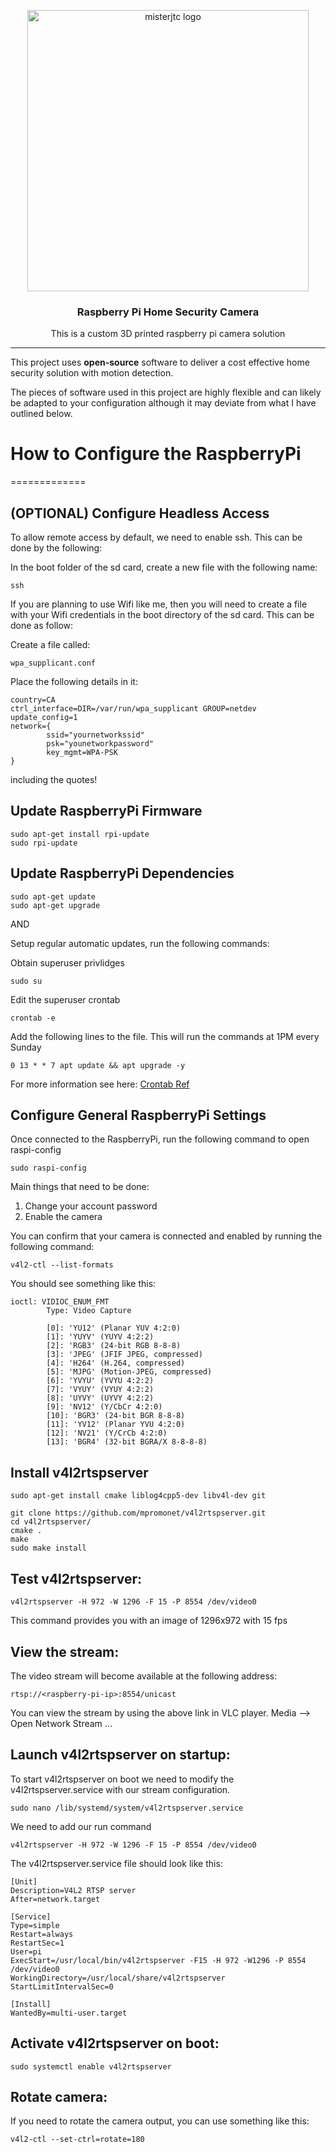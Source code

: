 <p align="center">
	<img src="https://ptpimg.me/399pk8.png" alt="misterjtc logo" width="450">
</p>
<h3 align="center">Raspberry Pi Home Security Camera<!-- Serve Confidently --></h3>
<p align="center">This is a custom 3D printed raspberry pi camera solution</p>

---

This project uses **open-source** software to deliver a cost effective home security solution with motion detection.

The pieces of software used in this project are highly flexible and can likely be adapted to your configuration although it may deviate from what I have outlined below.

# How to Configure the RaspberryPi
=============

## (OPTIONAL) Configure Headless Access

To allow remote access by default, we need to enable ssh. This can be done by the following:

In the boot folder of the sd card, create a new file with the following name:

```
ssh
```

If you are planning to use Wifi like me, then you will need to create a file with your Wifi credentials in the boot directory of the sd card. This can be done as follow:

Create a file called:

```
wpa_supplicant.conf
```

Place the following details in it:

```
country=CA
ctrl_interface=DIR=/var/run/wpa_supplicant GROUP=netdev
update_config=1
network={
        ssid="yournetworkssid"
        psk="younetworkpassword"
        key_mgmt=WPA-PSK
}
```

including the quotes!

## Update RaspberryPi Firmware

```
sudo apt-get install rpi-update
sudo rpi-update
```

## Update RaspberryPi Dependencies

```
sudo apt-get update
sudo apt-get upgrade
```

AND

Setup regular automatic updates, run the following commands:

Obtain superuser privlidges

```
sudo su
```

Edit the superuser crontab

```
crontab -e
```

Add the following lines to the file. This will run the commands at 1PM every Sunday

```
0 13 * * 7 apt update && apt upgrade -y
```

For more information see here: [Crontab Ref](https://www.raspberrypi.org/documentation/linux/usage/cron.md)

## Configure General RaspberryPi Settings

Once connected to the RaspberryPi, run the following command to open raspi-config

```
sudo raspi-config
```

Main things that need to be done:

1. Change your account password
2. Enable the camera

You can confirm that your camera is connected and enabled by running the following command:

```
v4l2-ctl --list-formats
```

You should see something like this:

```
ioctl: VIDIOC_ENUM_FMT
        Type: Video Capture

        [0]: 'YU12' (Planar YUV 4:2:0)
        [1]: 'YUYV' (YUYV 4:2:2)
        [2]: 'RGB3' (24-bit RGB 8-8-8)
        [3]: 'JPEG' (JFIF JPEG, compressed)
        [4]: 'H264' (H.264, compressed)
        [5]: 'MJPG' (Motion-JPEG, compressed)
        [6]: 'YVYU' (YVYU 4:2:2)
        [7]: 'VYUY' (VYUY 4:2:2)
        [8]: 'UYVY' (UYVY 4:2:2)
        [9]: 'NV12' (Y/CbCr 4:2:0)
        [10]: 'BGR3' (24-bit BGR 8-8-8)
        [11]: 'YV12' (Planar YVU 4:2:0)
        [12]: 'NV21' (Y/CrCb 4:2:0)
        [13]: 'BGR4' (32-bit BGRA/X 8-8-8-8)
```

## Install v4l2rtspserver

```
sudo apt-get install cmake liblog4cpp5-dev libv4l-dev git
```

```
git clone https://github.com/mpromonet/v4l2rtspserver.git
cd v4l2rtspserver/
cmake .
make
sudo make install
```

## Test v4l2rtspserver:

```
v4l2rtspserver -H 972 -W 1296 -F 15 -P 8554 /dev/video0
```

This command provides you with an image of 1296x972 with 15 fps

## View the stream:

The video stream will become available at the following address:

```
rtsp://<raspberry-pi-ip>:8554/unicast
```

You can view the stream by using the above link in VLC player. Media --> Open Network Stream ...

## Launch v4l2rtspserver on startup:

To start v4l2rtspserver on boot we need to modify the v4l2rtspserver.service with our stream configuration.

```
sudo nano /lib/systemd/system/v4l2rtspserver.service
```

We need to add our run command 

```
v4l2rtspserver -H 972 -W 1296 -F 15 -P 8554 /dev/video0
```

The v4l2rtspserver.service file should look like this:

```
[Unit]
Description=V4L2 RTSP server
After=network.target

[Service]
Type=simple
Restart=always
RestartSec=1
User=pi
ExecStart=/usr/local/bin/v4l2rtspserver -F15 -H 972 -W1296 -P 8554 /dev/video0
WorkingDirectory=/usr/local/share/v4l2rtspserver
StartLimitIntervalSec=0

[Install]
WantedBy=multi-user.target
```

## Activate v4l2rtspserver on boot:

```
sudo systemctl enable v4l2rtspserver
```

## Rotate camera:

If you need to rotate the camera output, you can use something like this:

```
v4l2-ctl --set-ctrl=rotate=180
```